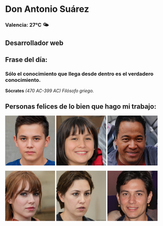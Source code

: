# Don Antonio Suárez
### Valencia:  27°C 🌤️
## Desarrollador web
## Frase del día:
<!-- START QUOTE -->
### Sólo el conocimiento que llega desde dentro es el verdadero conocimiento.
**Sócrates** *(470 AC-399 AC) Filósofo griego.*
<!-- END QUOTE -->






## Personas felices de lo bien que hago mi trabajo:

<p float="left">
  <img src="src/image_0.png" width="32%" />
  <img src="src/image_1.png" width="32%" /> 
  <img src="src/image_2.png" width="32%" />
</p>
<p float="left">
  <img src="src/image_3.png" width="32%" />
  <img src="src/image_4.png" width="32%" /> 
  <img src="src/image_5.png" width="32%" />
</p>